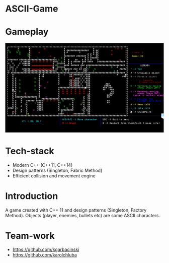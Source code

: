 # ASCII-Game

# Gameplay
<img src="https://github.com/karolchluba/ASCII-Game/blob/master/GIERKA%20C%2B%2B.png" title="FVCproductions" alt="Gameplay screenshot" />

# Tech-stack
- Modern C++ (C++11, C++14)
- Design patterns (Singleton, Fabric Method)
- Efficient collision and movement engine

# Introduction
A game created with C++ 11 and design patterns (Singleton, Factory Method). 
Objects (player, enemies, bullets etc) are some ASCII characters. 

# Team-work
- https://github.com/kgarbacinski
- https://github.com/karolchluba
